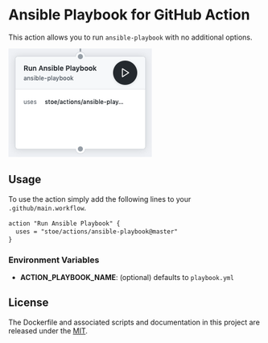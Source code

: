 # Ansible Playbook for GitHub Action
This action allows you to run `ansible-playbook` with no additional options.

![](./screenshot.png)


## Usage
To use the action simply add the following lines to your `.github/main.workflow`.

```hcl
action "Run Ansible Playbook" {
  uses = "stoe/actions/ansible-playbook@master"
}
```


### Environment Variables
- **ACTION_PLAYBOOK_NAME**: (optional) defaults to `playbook.yml`


## License
The Dockerfile and associated scripts and documentation in this project are released under the [MIT](license).
